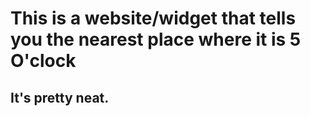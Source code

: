 # This is a website/widget that tells you the nearest place where it is 5 O'clock


## It's pretty neat.
